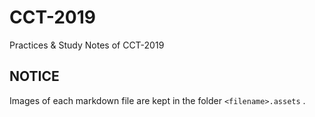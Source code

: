 # CCT-2019

 Practices & Study Notes of CCT-2019

## NOTICE

 Images of each markdown file are kept in the folder `<filename>.assets` . 






